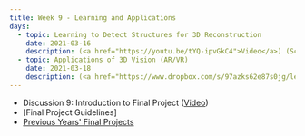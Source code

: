```yaml
---
title: Week 9 - Learning and Applications
days:
  - topic: Learning to Detect Structures for 3D Reconstruction 
    date: 2021-03-16
    description: (<a href="https://youtu.be/tYQ-ipvGkC4">Video</a>) (Scribe Notes) <br /> Reading - MaSKS Ch8-10 
  - topic: Applications of 3D Vision (AR/VR) 
    date: 2021-03-18
    description: (<a href="https://www.dropbox.com/s/97azks62e87s0jg/lec8-MaSKS-learning.pdf?dl=0">Slides</a>) (Video) (Scribe Notes)
---
```


- Discussion 9: Introduction to Final Project (<a href = "https://youtu.be/KcZahFPmZ6U">Video</a>)
- [Final Project Guidelines]
- [Previous Years' Final Projects](../assets/proj/prevProjects.zip)
